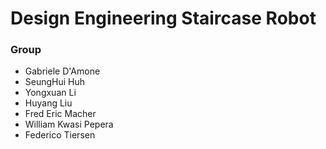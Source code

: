 # Design Engineering Staircase Robot

### Group
- Gabriele D'Amone
- SeungHui Huh
- Yongxuan Li
- Huyang Liu
- Fred Eric Macher
- William Kwasi Pepera
- Federico Tiersen
